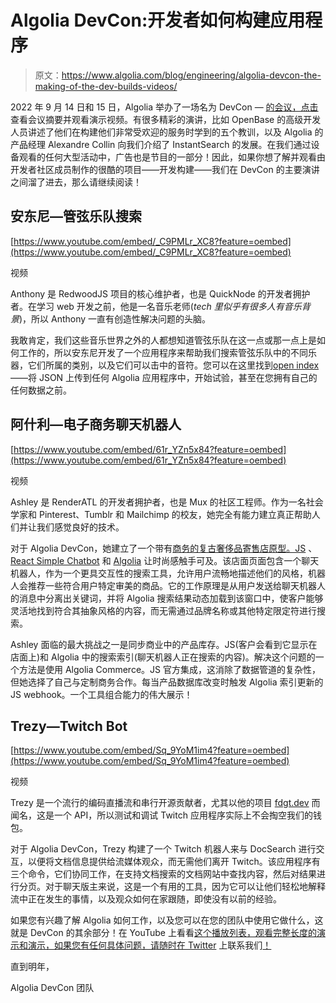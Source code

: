 # Algolia DevCon:开发者如何构建应用程序

> 原文：<https://www.algolia.com/blog/engineering/algolia-devcon-the-making-of-the-dev-builds-videos/>

2022 年 9 月 14 日和 15 日，Algolia 举办了一场名为 DevCon — [的会议，点击](https://www.algolia.com/blog/algolia/its-a-wrap-the-algolia-devcon-2022-recap/) 查看会议摘要并观看演示视频。有很多精彩的演讲，比如 OpenBase 的高级开发人员讲述了他们在构建他们非常受欢迎的服务时学到的五个教训，以及 Algolia 的产品经理 Alexandre Collin 向我们介绍了 InstantSearch 的发展。在我们通过设备观看的任何大型活动中，广告也是节目的一部分！因此，如果你想了解并观看由开发者社区成员制作的很酷的项目——开发构建——我们在 DevCon 的主要演讲之间溜了进去，那么请继续阅读！

## [](#anthony-%e2%80%94-orchestra-search)安东尼—管弦乐队搜索

[https://www.youtube.com/embed/_C9PMLr_XC8?feature=oembed](https://www.youtube.com/embed/_C9PMLr_XC8?feature=oembed)

视频

Anthony 是 RedwoodJS 项目的核心维护者，也是 QuickNode 的开发者拥护者。在学习 web 开发之前，他是一名音乐老师(*tech 里似乎有很多人有音乐背景*)，所以 Anthony 一直有创造性解决问题的头脑。

我敢肯定，我们这些音乐世界之外的人都想知道管弦乐队在这一点或那一点上是如何工作的，所以安东尼开发了一个应用程序来帮助我们搜索管弦乐队中的不同乐器，它们所属的类别，以及它们可以击中的音符。您可以在这里找到[open index](https://github.com/ajcwebdev/algolia/blob/main/data.json)——将 JSON 上传到任何 Algolia 应用程序中，开始试验，甚至在您拥有自己的任何数据之前。

## [](#ashley-%e2%80%94-ecommerce-chatbot)阿什利—电子商务聊天机器人

[https://www.youtube.com/embed/61r_YZn5x84?feature=oembed](https://www.youtube.com/embed/61r_YZn5x84?feature=oembed)

视频

Ashley 是 RenderATL 的开发者拥护者，也是 Mux 的社区工程师。作为一名社会学家和 Pinterest、Tumblr 和 Mailchimp 的校友，她完全有能力建立真正帮助人们并让我们感觉良好的技术。

对于 Algolia DevCon，她建立了一个带有[商务的复古奢侈品寄售店原型。JS](https://commercejs.com/) 、 [React Simple Chatbot](https://github.com/LucasBassetti/react-simple-chatbot) 和 [Algolia](https://algolia.com) 让时尚感触手可及。该店面页面包含一个聊天机器人，作为一个更具交互性的搜索工具，允许用户流畅地描述他们的风格，机器人会推荐一些符合用户特定审美的商品。它的工作原理是从用户发送给聊天机器人的消息中分离出关键词，并将 Algolia 搜索结果动态加载到该窗口中，使客户能够灵活地找到符合其抽象风格的内容，而无需通过品牌名称或其他特定限定符进行搜索。

Ashley 面临的最大挑战之一是同步商业中的产品库存。JS(客户会看到它显示在店面上)和 Algolia 中的搜索索引(聊天机器人正在搜索的内容)。解决这个问题的一个方法是使用 Algolia Commerce。JS 官方集成，这消除了数据管道的复杂性，但她选择了自己与定制商务合作。每当产品数据库改变时触发 Algolia 索引更新的 JS webhook。一个工具组合能力的伟大展示！

## [](#trezy-%e2%80%94-twitch-bot)Trezy—Twitch Bot

[https://www.youtube.com/embed/Sq_9YoM1im4?feature=oembed](https://www.youtube.com/embed/Sq_9YoM1im4?feature=oembed)

视频

Trezy 是一个流行的编码直播流和串行开源贡献者，尤其以他的项目 [fdgt.dev](https://fdgt.dev/) 而闻名，这是一个 API，所以测试和调试 Twitch 应用程序实际上不会掏空我们的钱包。

对于 Algolia DevCon，Trezy 构建了一个 Twitch 机器人来与 DocSearch 进行交互，以便将文档信息提供给流媒体观众，而无需他们离开 Twitch。该应用程序有三个命令，它们协同工作，在支持文档搜索的文档网站中查找内容，然后对结果进行分页。对于聊天版主来说，这是一个有用的工具，因为它可以让他们轻松地解释流中正在发生的事情，以及观众如何在家跟随，即使没有以前的经验。

如果您有兴趣了解 Algolia 如何工作，以及您可以在您的团队中使用它做什么，这就是 DevCon 的其余部分！在 YouTube 上看看[这个播放列表，观看完整长度的演示和演示，如果您有任何具体问题，请随时在 Twitter](https://www.youtube.com/playlist?list=PLuHdbqhRgWHLRlmvQ1OKLdjslSxXrAAjk) 上联系我们[！](https://twitter.com/algolia)

直到明年，

Algolia DevCon 团队